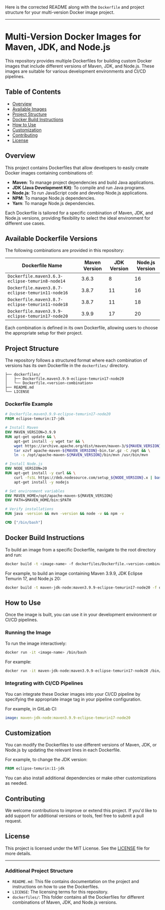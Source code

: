 Here is the corrected README along with the `Dockerfile` and project structure for your multi-version Docker image project.

---

# Multi-Version Docker Images for Maven, JDK, and Node.js

This repository provides multiple Dockerfiles for building custom Docker images that include different versions of Maven, JDK, and Node.js. These images are suitable for various development environments and CI/CD pipelines.

## Table of Contents

- [Overview](#overview)
- [Available Images](#available-images)
- [Project Structure](#project-structure)
- [Docker Build Instructions](#docker-build-instructions)
- [How to Use](#how-to-use)
- [Customization](#customization)
- [Contributing](#contributing)
- [License](#license)

## Overview

This project contains Dockerfiles that allow developers to easily create Docker images containing combinations of:

- **Maven**: To manage project dependencies and build Java applications.
- **JDK (Java Development Kit)**: To compile and run Java programs.
- **Node.js**: To run JavaScript code and develop Node.js applications.
- **NPM**: To manage Node.js dependencies.
- **Yarn**: To manage Node.js dependencies.

Each Dockerfile is tailored for a specific combination of Maven, JDK, and Node.js versions, providing flexibility to select the ideal environment for different use cases.


## Available Dockerfile Versions

The following combinations are provided in this repository:

| Dockerfile Name                              | Maven Version | JDK Version | Node.js Version |
|----------------------------------------------|---------------|-------------|-----------------|
| `Dockerfile.maven3.6.3-eclipse-temurin8-node14`  | 3.6.3         | 8           | 16              |
| `Dockerfile.maven3.8.7-eclipse-temurin11-node16` | 3.8.7         | 11          | 16              |
| `Dockerfile.maven3.8.7-eclipse-temurin11-node18` | 3.8.7         | 11          | 18              |
| `Dockerfile.maven3.9.9-eclipse-temurin17-node20` | 3.9.9         | 17          | 20              |


Each combination is defined in its own Dockerfile, allowing users to choose the appropriate setup for their project.

## Project Structure

The repository follows a structured format where each combination of versions has its own Dockerfile in the `dockerfiles/` directory.

```
├── dockerfiles/
│   ├── Dockerfile.maven3.9.9-eclipse-temurin17-node20
│   └── Dockerfile.<version-combination>
├── README.md
└── LICENSE
```

### Dockerfile Example

```Dockerfile
# Dockerfile.maven3.9.9-eclipse-temurin17-node20
FROM eclipse-temurin:17-jdk

# Install Maven
ENV MAVEN_VERSION=3.9.9
RUN apt-get update && \
    apt-get install -y wget tar && \
    wget https://archive.apache.org/dist/maven/maven-3/${MAVEN_VERSION}/binaries/apache-maven-${MAVEN_VERSION}-bin.tar.gz && \
    tar xzvf apache-maven-${MAVEN_VERSION}-bin.tar.gz -C /opt && \
    ln -s /opt/apache-maven-${MAVEN_VERSION}/bin/mvn /usr/bin/mvn

# Install Node.js
ENV NODE_VERSION=20
RUN apt-get install -y curl && \
    curl -fsSL https://deb.nodesource.com/setup_${NODE_VERSION}.x | bash - && \
    apt-get install -y nodejs

# Set environment variables
ENV MAVEN_HOME=/opt/apache-maven-${MAVEN_VERSION}
ENV PATH=$MAVEN_HOME/bin:$PATH

# Verify installations
RUN java -version && mvn -version && node -v && npm -v

CMD ["/bin/bash"]
```

## Docker Build Instructions

To build an image from a specific Dockerfile, navigate to the root directory and run:

```bash
docker build -t <image-name> -f dockerfiles/Dockerfile.<version-combination> .
```

For example, to build an image containing Maven 3.9.9, JDK Eclipse Temurin 17, and Node.js 20:

```bash
docker build -t maven-jdk-node:maven3.9.9-eclipse-temurin17-node20 -f dockerfiles/Dockerfile.maven3.9.9-eclipse-temurin17-node20 .
```

## How to Use

Once the image is built, you can use it in your development environment or CI/CD pipelines.

### Running the Image

To run the image interactively:

```bash
docker run -it <image-name> /bin/bash
```

For example:

```bash
docker run -it maven-jdk-node:maven3.9.9-eclipse-temurin17-node20 /bin/bash
```

### Integrating with CI/CD Pipelines

You can integrate these Docker images into your CI/CD pipeline by specifying the appropriate image tag in your pipeline configuration.

For example, in GitLab CI:

```yaml
image: maven-jdk-node:maven3.9.9-eclipse-temurin17-node20
```

## Customization

You can modify the Dockerfiles to use different versions of Maven, JDK, or Node.js by updating the relevant lines in each Dockerfile.

For example, to change the JDK version:

```dockerfile
FROM eclipse-temurin:11-jdk
```

You can also install additional dependencies or make other customizations as needed.

## Contributing

We welcome contributions to improve or extend this project. If you'd like to add support for additional versions or tools, feel free to submit a pull request.

## License

This project is licensed under the MIT License. See the [LICENSE](LICENSE) file for more details.

---

### Additional Project Structure

- `README.md`: This file contains documentation on the project and instructions on how to use the Dockerfiles.
- `LICENSE`: The licensing terms for this repository.
- `dockerfiles/`: This folder contains all the Dockerfiles for different combinations of Maven, JDK, and Node.js versions.
